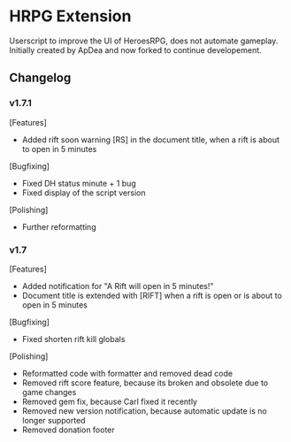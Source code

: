 # HRPG Extension

Userscript to improve the UI of HeroesRPG, does not automate gameplay.
Initially created by ApDea and now forked to continue developement.

## Changelog

### v1.7.1

[Features]
- Added rift soon warning [RS] in the document title, when a rift is about to open in 5 minutes

[Bugfixing]
- Fixed DH status minute + 1 bug
- Fixed display of the script version

[Polishing]
- Further reformatting

### v1.7

[Features] 
- Added notification for "A Rift will open in 5 minutes!"
- Document title is extended with [RIFT] when a rift is open or is about to open in 5 minutes

[Bugfixing]
- Fixed shorten rift kill globals

[Polishing]
- Reformatted code with formatter and removed dead code
- Removed rift score feature, because its broken and obsolete due to game changes
- Removed gem fix, because Carl fixed it recently
- Removed new version notification, because automatic update is no longer supported
- Removed donation footer
